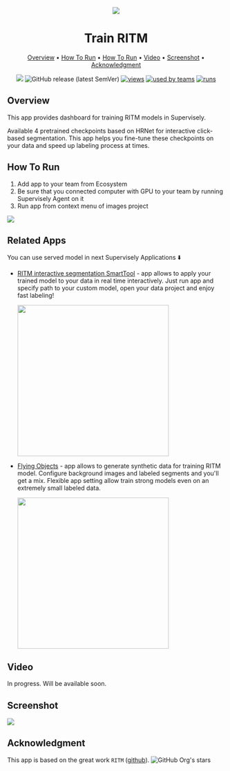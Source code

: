 <div align="center" markdown> 

<img src="https://i.imgur.com/3U7GZmf.png"/>

# Train RITM
  
<p align="center">

  <a href="#Overview">Overview</a> •
  <a href="#How-To-Run">How To Run</a> •
  <a href="#Related-Apps">How To Run</a> •
  <a href="#Video">Video</a> •
  <a href="#Screenshot">Screenshot</a> •
  <a href="#Acknowledgment">Acknowledgment</a>
</p>

[![](https://img.shields.io/badge/slack-chat-green.svg?logo=slack)](https://supervise.ly/slack) 
![GitHub release (latest SemVer)](https://img.shields.io/github/v/release/supervisely-ecosystem/ritm-training)
[![views](https://app.supervise.ly/public/api/v3/ecosystem.counters?repo=supervisely-ecosystem/ritm-training&counter=views&label=views&123)](https://supervise.ly)
[![used by teams](https://app.supervise.ly/public/api/v3/ecosystem.counters?repo=supervisely-ecosystem/ritm-training&counter=downloads&label=used%20by%20teams&123)](https://supervise.ly)
[![runs](https://app.supervise.ly/public/api/v3/ecosystem.counters?repo=supervisely-ecosystem/ritm-training&counter=runs&label=runs&123)](https://supervise.ly)

</div>

## Overview 

This app provides dashboard for training RITM models in Supervisely. 

Available 4 pretrained checkpoints based on HRNet for interactive click-based segmentation. This app helps you fine-tune these checkpoints on your data and speed up labeling process at times.


## How To Run

1. Add app to your team from Ecosystem
2. Be sure that you connected computer with GPU to your team by running Supervisely Agent on it
3. Run app from context menu of images project

<img src="https://i.imgur.com/q9fHzV7.png" />


## Related Apps

You can use served model in next Supervisely Applications ⬇️ 
  

- [RITM interactive segmentation SmartTool](https://ecosystem.supervise.ly/apps/supervisely-ecosystem%2Fritm-interactive-segmentation%2Fsupervisely) - app allows to apply your trained model to your data in real time interactively. Just run app and specify path to your custom model, open your data project and enjoy fast labeling!
   
    <img data-key="sly-module-link" data-module-slug="supervisely-ecosystem/ritm-interactive-segmentation/supervisely" src="https://i.imgur.com/Mm2Auxx.png" width="350px"/> 

- [Flying Objects](https://ecosystem.supervise.ly/apps/flying-objects) - app allows to generate synthetic data for training RITM model. Configure background images and labeled segments and you'll get a mix. Flexible app setting allow train strong models even on an extremely small labeled data.
   
    <img data-key="sly-module-link" data-module-slug="supervisely-ecosystem/flying-objects" src="https://img.icons8.com/color/100/000000/snitch.png" width="350px"/>

## Video

In progress. Will be available soon.

## Screenshot

<img src="https://i.imgur.com/WMaoGyi.png"/>

## Acknowledgment

This app is based on the great work `RITM` ([github](https://github.com/saic-vul/ritm_interactive_segmentation)). ![GitHub Org's stars](https://img.shields.io/github/stars/saic-vul/ritm_interactive_segmentation?style=social)
